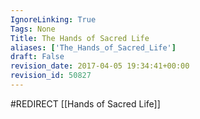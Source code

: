 ```yaml
---
IgnoreLinking: True
Tags: None
Title: The Hands of Sacred Life
aliases: ['The_Hands_of_Sacred_Life']
draft: False
revision_date: 2017-04-05 19:34:41+00:00
revision_id: 50827
---
```


#REDIRECT [[Hands of Sacred Life]]
